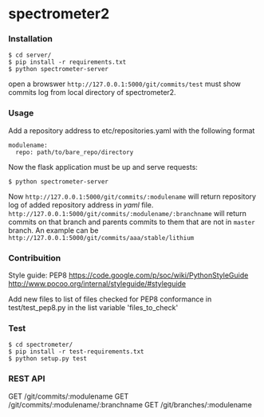 # spectrometer2

### Installation
```
$ cd server/
$ pip install -r requirements.txt
$ python spectrometer-server
```

open a browswer
`http://127.0.0.1:5000/git/commits/test`
must show commits log from local directory of spectrometer2.

### Usage
Add a repository address to etc/repositories.yaml
with the following format
```
modulename:
  repo: path/to/bare_repo/directory
```
Now the flask application must be up and serve requests:
```
$ python spectrometer-server
```
Now `http://127.0.0.1:5000/git/commits/:modulename` will return repository log of added repository address in *yaml* file.
`http://127.0.0.1:5000/git/commits/:modulename/:branchname` will return commits on that branch and parents commits to them that
are not in `master` branch. An example can be `http://127.0.0.1:5000/git/commits/aaa/stable/lithium`

### Contribuition
Style guide:
PEP8
https://code.google.com/p/soc/wiki/PythonStyleGuide
http://www.pocoo.org/internal/styleguide/#styleguide

Add new files to list of files checked for PEP8 conformance in test/test_pep8.py in the list variable 'files_to_check'

### Test
```
$ cd spectrometer/
$ pip install -r test-requirements.txt
$ python setup.py test
```

### REST API
GET /git/commits/:modulename
GET /git/commits/:modulename/:branchname
GET /git/branches/:modulename
